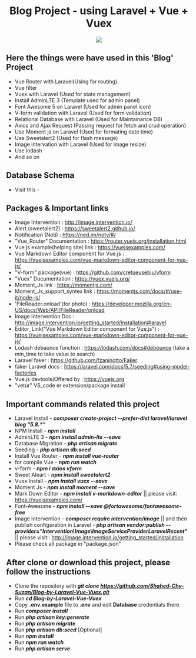 <div align="center">
  
# Blog Project - using Laravel + Vue + Vuex

</div>

<p align="center"><img src="https://github.com/Shahed-Chy-Suzan/Web_NOTE_MY_txt_file/blob/master/Others/Z/Sample%20Pictures/vue%2Blaravel.png"></p>

## Here the things were have used in this 'Blog' Project

- Vue Router with Laravel(Using for routing).
- Vue filter
- Vuex with Laravel (Used for state management)
- Install AdminLTE 3 (Template used for admin panel)
- Font Awesome 5 on Laravel (Used for admin panel icon)
- V-form validation with Laravel (Used for form validation)
- Relational Database with Laravel (Used for Maintainance DB)
- Axios and Ajax Request (Passing request for fetch and crud operation)
- Use Moment js on Laravel (Used for formating date time)
- Use Sweetalert2 (Used for flash message)
- Image intervation with Laravel (Used for image resize)
- Use lodash
- And so on

## Database Schema

- Visit this - 

## Packages & Important links

- Image Intervention : http://image.intervention.io/
- Alert (sweetalert2) : https://sweetalert2.github.io/
- Notification (Noti) : https://ned.im/noty/#/
- "Vue_Router" Documentation : https://router.vuejs.org/installation.html
- Vue js example(helping site) link : https://vuejsexamples.com/
- Vue Markdown Editor component for Vue.js : https://vuejsexamples.com/vue-markdown-editor-component-for-vue-js/
- "V-form" package(vue) : https://github.com/cretueusebiu/vform
- "Vuex" Documentation : https://vuex.vuejs.org/
- Moment_Js link : https://momentjs.com/
- Moment_Js_support_syntex link : https://momentjs.com/docs/#/use-it/node-js/
- 'FileReader.onload'(for photo) : https://developer.mozilla.org/en-US/docs/Web/API/FileReader/onload
- Image Intervention Doc : http://image.intervention.io/getting_started/installation#laravel
- Editor_Link("Vue Markdown Editor component for Vue.js") : https://vuejsexamples.com/vue-markdown-editor-component-for-vue-js/
- Lodash debaunce function : https://lodash.com/docs#debounce (take a min_time to take value to search)
- Laravel faker : https://github.com/fzaninotto/Faker
- faker Laravel docs : https://laravel.com/docs/5.7/seeding#using-model-factories
- Vue.js devtools(Offered by : https://vuejs.org
- "vetur" VS_code er extension/package install

## Important commands related this project

- Laravel Install - **_composer create-project --prefer-dist laravel/laravel blog "5.8.*"_**
- NPM Install - **_npm install_**
- AdminLTE 3 - **_npm install admin-lte --save_**
- Database Migration - **_php artisan migrate_**
- Seeding - **_php artisan db:seed_**
- Install Vue Router - **_npm install vue-router_**
- for compile Vue - **_npm run watch_**
- v-form - **_npm i axios vform_**
- Sweet Aleart - **_npm install sweetalert2_**
- Vuex Install - **_npm install vuex --save_**
- Moment Js - **_npm install moment --save_**
- Mark Down Editor - **_npm install v-markdown-editor_** || please visit: https://vuejsexamples.com/
- Font-Awesome - **_npm install --save @fortawesome/fontawesome-free_** 
- Image Intervention - **_composer require intervention/image_**  || and then publish configuration in Laravel - **_php artisan vendor:publish --provider="Intervention\Image\ImageServiceProviderLaravelRecent"_** || please visit:: http://image.intervention.io/getting_started/installation
- Please check all package in "package.json"

## After clone or download this project, please follow the instructions

- Clone the repository with **_git clone https://github.com/Shahed-Chy-Suzan/Blog-by-Laravel-Vue-Vuex.git_**
- Run **_cd Blog-by-Laravel-Vue-Vuex_**
- Copy **.env.example** file to **.env** and edit **Database** credentials there
- Run **_composer install_**
- Run **_php artisan key:generate_**
- Run **_php artisan migrate_**
- Run **_php artisan db:seed_** [Optional] 
- Run **_npm install_**
- Run **_npm run watch_**
- Run **_php artisan serve_**
